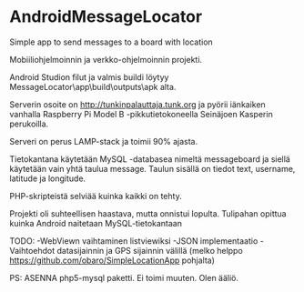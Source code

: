 # AndroidMessageLocator
Simple app to send messages to a board with location

Mobiiliohjelmoinnin ja verkko-ohjelmoinnin projekti.

Android Studion filut ja valmis buildi löytyy MessageLocator\app\build\outputs\apk alta.

Serverin osoite on http://tunkinpalauttaja.tunk.org ja pyörii 
iänkaiken vanhalla Raspberry Pi Model B -pikkutietokoneella Seinäjoen Kasperin perukoilla.

Serveri on perus LAMP-stack ja toimii 90% ajasta.

Tietokantana käytetään MySQL -databasea nimeltä messageboard ja siellä käytetään vain yhtä taulua message.
Taulun sisällä on tiedot text, username, latitude ja longitude.

PHP-skripteistä selviää kuinka kaikki on tehty.

Projekti oli suhteellisen haastava, mutta onnistui lopulta.
Tulipahan opittua kuinka Android naitetaan MySQL-tietokantaan

TODO:
-WebViewn vaihtaminen listviewiksi
-JSON implementaatio
-Vaihtoehdot datasijainnin ja GPS sijainnin välillä (melko helppo https://github.com/obaro/SimpleLocationApp pohjalta)


PS: ASENNA php5-mysql paketti. Ei toimi muuten. Olen ääliö.
